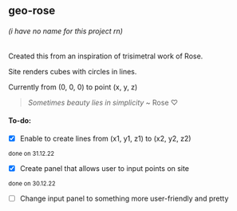 ## geo-rose
###### (i have no name for this project rn)

Created this from an inspiration of trisimetral work of Rose.

Site renders cubes with circles in lines. 

Currently from (0, 0, 0) to point (x, y, z)

> *Sometimes beauty lies in simplicity* ~ Rose ♡

#### To-do:

- [x] Enable to create lines from (x1, y1, z1) to (x2, y2, z2)

<sup> done on 31.12.22 </sup>

- [x] Create panel that allows user to input points on site

<sup> done on 30.12.22 </sup>

- [ ] Change input panel to something more user-friendly and pretty
